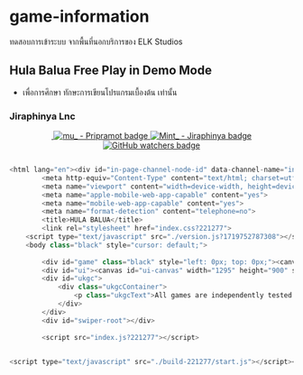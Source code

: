 # game-information
ทดสอบการเข้าระบบ จากพื้นที่นอกบริการของ ELK Studios

## Hula Balua Free Play in Demo Mode
- เพื่อการศึกษา ทักษะการเขียนโปรแกรมเบื้องต้น เท่านั้น
### Jiraphinya Lnc

<div align="center">
  <a aria-label="Join the community on Slack" href="https://mtify.hashnode.dev">
    <img alt="" src="https://img.shields.io/badge/i_studio_hashnode-blue?link=https%3A%2F%2Fmtify.hashnode.dev">
  </a>
  <a href="#">
    <img src="https://img.shields.io/badge/Github-Pripramot-blue?logo=ankermake&logoColor=blue" alt="mu_ - Pripramot badge">
  </a>
  <a href="https://github.com/ai-jiraphinya">
    <img src="https://img.shields.io/badge/Mint_-Jiraphinya-blue?link=https%3A%2F%2Fgithub.com%2Fai-jiraphinya" alt="Mint_ - Jiraphinya badge">
  </a>
  <a href="https://github.com/pripramot/pripramot/watchers">
    <img src="https://img.shields.io/github/watchers/pripramot/pripramot" alt="GitHub watchers badge">
  </a>
</div>

<div align="center">
  <a aria-label="ELK" 
    <img alt="" src="https://img.shields.io/badge/i_studio_hashnode-blue?link=https%3A%2F%2Fmtify.hashnode.dev">
  </a>
</div>


```js

<html lang="en"><div id="in-page-channel-node-id" data-channel-name="in_page_channel_LH974l"></div><head>
		<meta http-equiv="Content-Type" content="text/html; charset=utf-8">
		<meta name="viewport" content="width=device-width, height=device-height, initial-scale=1, minimum-scale=1.0, maximum-scale=1.0, minimal-ui">
		<meta name="apple-mobile-web-app-capable" content="yes">
		<meta name="mobile-web-app-capable" content="yes">
		<meta name="format-detection" content="telephone=no">
		<title>HULA BALUA</title>
		<link rel="stylesheet" href="index.css?221277">
	<script type="text/javascript" src="./version.js?1719752787308"></script><script type="text/javascript" src="../ecf3/build-221277/ecf3.js"></script><script type="text/javascript" src="../hulabalua/version.js?1719752788657" id="versionScript"></script><script type="text/javascript" src="../hulabalua/build-203225/game.js"></script><link rel="apple-touch-icon" href="../hulabalua/build-203225/apple_touch_icon.png"></head>
	<body class="black" style="cursor: default;">
		
		<div id="game" class="black" style="left: 0px; top: 0px;"><canvas id="game-canvas" width="1295" height="916" style="position: relative; width: 1178px; height: 833px;"></canvas></div>
		<div id="ui"><canvas id="ui-canvas" width="1295" height="900" style="position: relative; height: 833px; width: 1178px;"></canvas></div>
		<div id="ukgc">
			<div class="ukgcContainer">
				<p class="ukgcText">All games are independently tested and verified. We are licenced by the UK Gambling Commission. The game is not regulated by Alderney Gambling Control Commission. AGCC is not obligated to act upon complaints.</p>
			</div>
		</div>
		<div id="swiper-root"></div>
		
		<script src="index.js?221277"></script>
	

<script type="text/javascript" src="./build-221277/start.js"></script></body></html>

```
